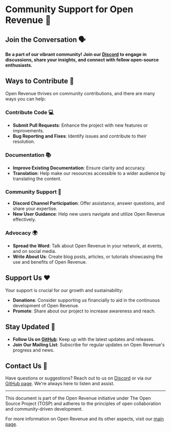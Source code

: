 # Community Support for Open Revenue 🤗

## Join the Conversation 🗣️

**Be a part of our vibrant community! Join our [Discord](https://discord.gg/QMzvmuSh2v) to engage in discussions, share your insights, and connect with fellow open-source enthusiasts.**

## Ways to Contribute 🌟

Open Revenue thrives on community contributions, and there are many ways you can help:

### Contribute Code 💻

- **Submit Pull Requests**: Enhance the project with new features or improvements.
- **Bug Reporting and Fixes**: Identify issues and contribute to their resolution.

### Documentation 📚

- **Improve Existing Documentation**: Ensure clarity and accuracy.
- **Translation**: Help make our resources accessible to a wider audience by translating the content.

### Community Support 💬

- **Discord Channel Participation**: Offer assistance, answer questions, and share your expertise.
- **New User Guidance**: Help new users navigate and utilize Open Revenue effectively.

### Advocacy 🌍

- **Spread the Word**: Talk about Open Revenue in your network, at events, and on social media.
- **Write About Us**: Create blog posts, articles, or tutorials showcasing the use and benefits of Open Revenue.

## Support Us ❤️

Your support is crucial for our growth and sustainability:

- **Donations**: Consider supporting us financially to aid in the continuous development of Open Revenue.
- **Promote**: Share about our project to increase awareness and reach.

## Stay Updated 📢

- **Follow Us on [GitHub](https://github.com/The-Open-Source-Project-TOSP)**: Keep up with the latest updates and releases.
- **Join Our Mailing List**: Subscribe for regular updates on Open Revenue's progress and news.

## Contact Us 📩

Have questions or suggestions? Reach out to us on [Discord](https://discord.gg/QMzvmuSh2v) or via our [GitHub page](https://github.com/The-Open-Source-Project-TOSP). We're always here to listen and assist.

---

This document is part of the Open Revenue initiative under The Open Source Project (TOSP) and adheres to the principles of open collaboration and community-driven development.

For more information on Open Revenue and its other aspects, visit our [main page](https://github.com/The-Open-Source-Project-TOSP).
